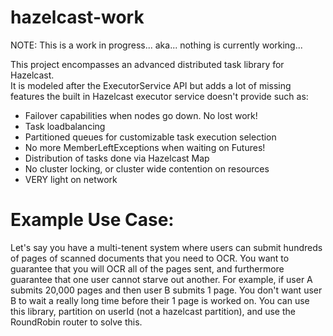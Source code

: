 hazelcast-work
==============
NOTE: This is a work in progress... aka... nothing is currently working...

This project encompasses an advanced distributed task library for Hazelcast.  
It is modeled after the ExecutorService API but adds a lot of missing features 
the built in Hazelcast executor service doesn't provide such as:
- Failover capabilities when nodes go down.  No lost work!
- Task loadbalancing
- Partitioned queues for customizable task execution selection
- No more MemberLeftExceptions when waiting on Futures!
- Distribution of tasks done via Hazelcast Map
- No cluster locking, or cluster wide contention on resources
- VERY light on network

Example Use Case:
==============
Let's say you have a multi-tenent system where users can submit hundreds of pages 
of scanned documents that you need to OCR.  You want to guarantee that you will OCR 
all of the pages sent, and furthermore guarantee that one user cannot starve out another.
For example, if user A submits 20,000 pages and then user B submits 1 page.  You don't want 
user B to wait a really long time before their 1 page is worked on.  You can use this library, 
partition on userId (not a hazelcast partition), and use the RoundRobin router to solve this.

